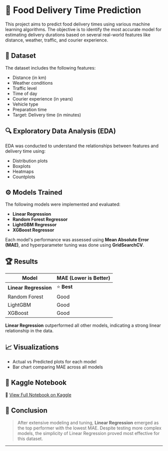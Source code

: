 # 🛵 Food Delivery Time Prediction

This project aims to predict food delivery times using various machine learning algorithms. The objective is to identify the most accurate model for estimating delivery durations based on several real-world features like distance, weather, traffic, and courier experience.

## 📌 Dataset

The dataset includes the following features:
- Distance (in km)
- Weather conditions
- Traffic level
- Time of day
- Courier experience (in years)
- Vehicle type
- Preparation time
- Target: Delivery time (in minutes)

## 🔍 Exploratory Data Analysis (EDA)

EDA was conducted to understand the relationships between features and delivery time using:
- Distribution plots
- Boxplots
- Heatmaps
- Countplots

## ⚙️ Models Trained

The following models were implemented and evaluated:
- **Linear Regression**
- **Random Forest Regressor**
- **LightGBM Regressor**
- **XGBoost Regressor**

Each model's performance was assessed using **Mean Absolute Error (MAE)**, and hyperparameter tuning was done using **GridSearchCV**.

## 🏆 Results

| Model              | MAE (Lower is Better) |
|-------------------|------------------------|
| **Linear Regression** | ⭐ **Best** |
| Random Forest     | Good                   |
| LightGBM          | Good                   |
| XGBoost           | Good                   |

**Linear Regression** outperformed all other models, indicating a strong linear relationship in the data.

## 📈 Visualizations

- Actual vs Predicted plots for each model  
- Bar chart comparing MAE across all models

## 📎 Kaggle Notebook

🔗 [View Full Notebook on Kaggle](https://www.kaggle.com/code/arsri1/food-delivery-time-prediction)

## 🧾 Conclusion

> After extensive modeling and tuning, **Linear Regression** emerged as the top performer with the lowest MAE. Despite testing more complex models, the simplicity of Linear Regression proved most effective for this dataset.

---

